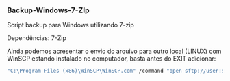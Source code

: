 ### Backup-Windows-7-ZIp
Script backup para Windows utilizando 7-zip

Dependências: 7-Zip

Ainda podemos acresentar o envio do arquivo para outro local (LINUX) com WinSCP estando instalado no computador, basta antes do EXIT adicionar:
```bat
"C:\Program Files (x86)\WinSCP\WinSCP.com" /command "open sftp://user:senha@destino/" "put c:\backup_orcamento.7z /mnt/backup/" "option confirm on" "exit" del "c:\backup_orcamento.7z.tmp*" 
```
